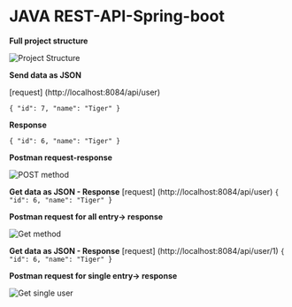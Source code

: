 # JAVA REST-API-Spring-boot

**Full project structure**

![Project Structure](https://user-images.githubusercontent.com/20375942/171577456-dfd11d8f-e732-4b70-b59f-19e6a3a21ca7.png)


**Send data as JSON**

[request] (http://localhost:8084/api/user)

``{
    "id": 7,
    "name": "Tiger"
}``

**Response**

``
{
    "id": 6,
    "name": "Tiger"
}
``

**Postman request-response**

![POST method](https://user-images.githubusercontent.com/20375942/171575689-31cfe084-8d0d-4f46-8726-4447eeff1f93.png)


**Get data as JSON - Response**
[request] (http://localhost:8084/api/user)
``
{
    "id": 6,
    "name": "Tiger"
}
``

**Postman request for all entry-> response**

![Get method](https://user-images.githubusercontent.com/20375942/171573779-e5b18094-e574-4ac8-af10-3ea451dfc5fa.png)


**Get data as JSON - Response**
[request] (http://localhost:8084/api/user/1)
``
{
    "id": 6,
    "name": "Tiger"
}
``

**Postman request for single entry-> response**

![Get single user](https://user-images.githubusercontent.com/20375942/171574120-550ac435-8a92-4e31-9ea6-3ee85ed243c1.png)


